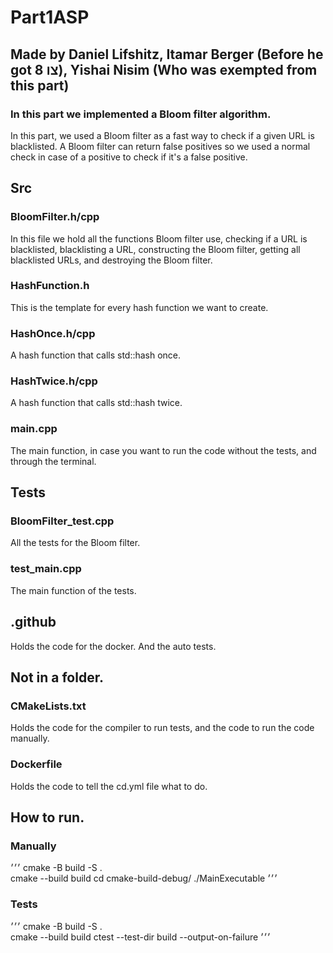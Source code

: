 # Part1ASP

## Made by Daniel Lifshitz, Itamar Berger (Before he got צו 8), Yishai Nisim (Who was exempted from this part)

### In this part we implemented a Bloom filter algorithm.

In this part, we used a Bloom filter as a fast way to check if a given URL is blacklisted.
A Bloom filter can return false positives so we used a normal check in case of a positive to check if it's a false positive.

## Src

### BloomFilter.h/cpp

In this file we hold all the functions Bloom filter use, checking if a URL is blacklisted, blacklisting a URL, constructing the Bloom filter, getting all blacklisted URLs, and destroying the Bloom filter.

### HashFunction.h

This is the template for every hash function we want to create.

### HashOnce.h/cpp

A hash function that calls std::hash once.

### HashTwice.h/cpp

A hash function that calls std::hash twice.

### main.cpp

The main function, in case you want to run the code without the tests, and through the terminal.

## Tests

### BloomFilter_test.cpp

All the tests for the Bloom filter.

### test_main.cpp

The main function of the tests.

## .github

Holds the code for the docker.
And the auto tests.

## Not in a folder.

### CMakeLists.txt

Holds the code for the compiler to run tests, and the code to run the code manually.

### Dockerfile

Holds the code to tell the cd.yml file what to do.

## How to run.

### Manually

׳׳׳
cmake -B build -S .                       
cmake --build build
cd cmake-build-debug/
./MainExecutable
׳׳׳
### Tests

׳׳׳
cmake -B build -S .                       
cmake --build build
ctest --test-dir build --output-on-failure
׳׳׳

